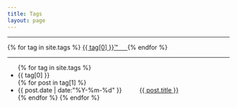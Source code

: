 ```yaml
---
title: Tags
layout: page
---
```


<hr>

<div id='tag-cloud'>
{% for tag in site.tags %}
	<a href="#{{ tag[0] }}" title="{{ tag[0] }}" rel="{{ tag[1].size }}">{{ tag[0] }}™  &emsp; </a>
{% endfor %}
</div>

<hr>

<ul class="listing2">
	{% for tag in site.tags %}	<!-- Tags -->
		<li class="tag-name" id="{{ tag[0] }}">{{ tag[0] }}</li>
		{% for post in tag[1] %} <!-- Posts -->
		  <li class="listing-item">
		  <time datetime="{{ post.date | date:"%Y-%m-%d" }}">{{ post.date | date:"%Y-%m-%d" }} &emsp; &emsp;  </time>
		  <a href="{{ post.url }}" title="{{ post.title }}">{{ post.title }}</a>
		  </li>
		{% endfor %}
	{% endfor %}
</ul>

<script src="/media/js/jquery.tagcloud.js" type="text/javascript" charset="utf-8"></script> 
<script language="javascript">
$.fn.tagcloud.defaults = {
    size: {start: 1, end: 1, unit: 'em'},
      color: {start: '#f8e0e6', end: '#ff3333'}
};

$(function () {
    $('#tag_cloud a').tagcloud();
});
</script>
